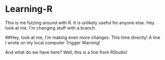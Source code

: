 # Learning-R
This is me futzing around with R. It is unlikely useful for anyone else.
Hey look at me, I'm changing stuff with a branch.

##Hey, look at me, I'm making even more changes. This time directly!
A line I wrote on my local computer
Trigger Warning!

And what do we have here? Well, this is a line from RStudio!